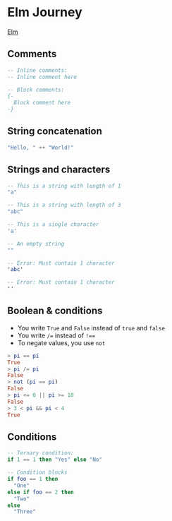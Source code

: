 # Elm Journey

[Elm](https://guide.elm-lang.org)

## Comments

```elm
-- Inline comments:
-- Inline comment here
```


```elm
-- Block comments:
{-
  Block comment here
-}
```

## String concatenation

```elm
"Hello, " ++ "World!"
```

## Strings and characters

```elm
-- This is a string with length of 1
"a"

-- This is a string with length of 3
"abc"

-- This is a single character
'a'

-- An empty string
""

-- Error: Must contain 1 character
'abc'

-- Error: Must contain 1 character
''
```

## Boolean & conditions

* You write `True` and `False` instead of `true` and `false`
* You write `/=` instead of `!==`
* To negate values, you use `not`

```elm
> pi == pi
True
> pi /= pi
False
> not (pi == pi)
False
> pi <= 0 || pi >= 10
False
> 3 < pi && pi < 4
True
```

## Conditions

```elm
-- Ternary condition:
if 1 == 1 then "Yes" else "No"

-- Condition blocks
if foo == 1 then
  "One"
else if foo == 2 then
  "Two"
else
  "Three"
```




```elm
```








